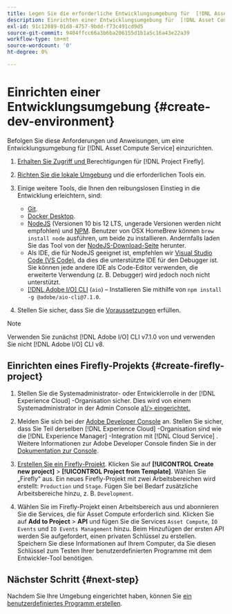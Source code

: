 ```yaml
---
title: Legen Sie die erforderliche Entwicklungsumgebung für  [!DNL Asset Compute Service] fest
description: Einrichten einer Entwicklungsumgebung für  [!DNL Asset Compute Service] , um benutzerdefinierten Code zu erstellen und zu testen.
exl-id: 91c12889-01d8-4757-9bdd-f73c491cd9d5
source-git-commit: 9404ffcc66a3b6ba206155d1b1a5c16a43e22a39
workflow-type: tm+mt
source-wordcount: '0'
ht-degree: 0%

---
```


# Einrichten einer Entwicklungsumgebung {#create-dev-environment}

Befolgen Sie diese Anforderungen und Anweisungen, um eine Entwicklungsumgebung für [!DNL Asset Compute Service] einzurichten.

1. [Erhalten Sie Zugriff und ](https://www.adobe.io/project-firefly/docs/getting_started/#acquire-access-and-credentials) Berechtigungen für  [!DNL Project Firefly].

1. [Richten Sie die lokale Umgebung](https://www.adobe.io/project-firefly/docs/getting_started/#local-environment-set-up) und die erforderlichen Tools ein.

1. Einige weitere Tools, die Ihnen den reibungslosen Einstieg in die Entwicklung erleichtern, sind:

   * [Git](https://git-scm.com/).
   * [Docker Desktop](https://www.docker.com/get-started).
   * [NodeJS](https://nodejs.org) (Versionen 10 bis 12 LTS, ungerade Versionen werden nicht empfohlen) und [NPM](https://www.npmjs.com). Benutzer von OSX HomeBrew können `brew install node` ausführen, um beide zu installieren. Andernfalls laden Sie das Tool von der [NodeJS-Download-Seite](https://nodejs.org/de/) herunter.
   * Als IDE, die für NodeJS geeignet ist, empfehlen wir [Visual Studio Code (VS Code)](https://code.visualstudio.com), da dies die unterstützte IDE für den Debugger ist. Sie können jede andere IDE als Code-Editor verwenden, die erweiterte Verwendung (z. B. Debugger) wird jedoch noch nicht unterstützt.
   * [[!DNL Adobe I/O] CLI](https://github.com/adobe/aio-cli) (`aio`) – Installieren Sie mithilfe von `npm install -g @adobe/aio-cli@7.1.0`.

1. Stellen Sie sicher, dass Sie die [Voraussetzungen](/help/understand-extensibility.md#prerequisites-and-provisioning) erfüllen.

>[!NOTE]
>
>Verwenden Sie zunächst [!DNL Adobe I/O] CLI v7.1.0 von und verwenden Sie nicht [!DNL Adobe I/O] CLI v8.

## Einrichten eines Firefly-Projekts {#create-firefly-project}

1. Stellen Sie die Systemadministrator- oder Entwicklerrolle in der [!DNL Experience Cloud] -Organisation sicher. Dies wird von einem Systemadministrator in der Admin Console [a1/> eingerichtet.](https://adminconsole.adobe.com/overview)

1. Melden Sie sich bei der [Adobe Developer Console](https://console.adobe.io/) an. Stellen Sie sicher, dass Sie Teil derselben [!DNL Experience Cloud] -Organisation sind wie die [!DNL Experience Manager] -Integration mit [!DNL Cloud Service] . Weitere Informationen zur Adobe Developer Console finden Sie in der [Dokumentation zur Console](https://www.adobe.io/apis/experienceplatform/console/docs.html).

1. [Erstellen Sie ein Firefly-Projekt](https://www.adobe.io/apis/experienceplatform/project-firefly/docs.html#!AdobeDocs/project-firefly/master/getting_started/first_app.md). Klicken Sie auf **[!UICONTROL Create new project]** > **[!UICONTROL Project from Template]**. Wählen Sie „Firefly“ aus. Ein neues Firefly-Projekt mit zwei Arbeitsbereichen wird erstellt: `Production` und `Stage`. Fügen Sie bei Bedarf zusätzliche Arbeitsbereiche hinzu, z. B. `Development`.

1. Wählen Sie im Firefly-Projekt einen Arbeitsbereich aus und abonnieren Sie die Services, die für Asset Compute erforderlich sind. Klicken Sie auf **Add to Project** > **API** und fügen Sie die Services `Asset Compute`, `IO Events` und `IO Events Management` hinzu. Beim Hinzufügen der ersten API werden Sie aufgefordert, einen privaten Schlüssel zu erstellen. Speichern Sie diese Informationen auf Ihrem Computer, da Sie diesen Schlüssel zum Testen Ihrer benutzerdefinierten Programme mit dem Entwickler-Tool benötigen.

## Nächster Schritt {#next-step}

Nachdem Sie Ihre Umgebung eingerichtet haben, können Sie [ein benutzerdefiniertes Programm erstellen](develop-custom-application.md).

<!-- More ideas:
 
* Any steps in the beginning that lead to gotchas later should be called out for caution? For example,
  * don't change some defaults initially
  * know risks when deviating from standard path
  * naming conventions to follow
  * Retrieve and format credentials (YAML file details)

TBD: When aio-cli v8 bugs are resolved, update the AIO CLI install command to remove v7.x reference and instruct users to use the latest version. See CQDOC-18346.

-->
